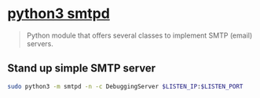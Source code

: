 # [python3 smtpd](https://docs.python.org/3/library/smtpd.html)

> Python module that offers several classes to implement SMTP (email) servers.

## Stand up simple SMTP server

```bash
sudo python3 -m smtpd -n -c DebuggingServer $LISTEN_IP:$LISTEN_PORT
```